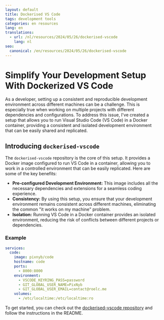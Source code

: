```yaml
---
layout: default
title: Dockerised VS Code
tags: development tools
categories: en resources
lang: en
translations:
  - url: /nl/resources/2024/05/26/dockerised-vscode
    lang: nl
seo:
  canonical: /en/resources/2024/05/26/dockerised-vscode
---
```


# Simplify Your Development Setup With Dockerized VS Code

As a developer, setting up a consistent and reproducible development environment across different machines can be a challenge. This is especially true when working on multiple projects with different dependencies and configurations. To address this issue, I've created a setup that allows you to run Visual Studio Code (VS Code) in a Docker container, providing a consistent and isolated development environment that can be easily shared and replicated.
<!--more-->

## Introducing `dockerised-vscode`

The `dockerised-vscode` repository is the core of this setup. It provides a Docker image configured to run VS Code in a container, allowing you to work in a controlled environment that can be easily replicated. Here are some of the key benefits:

- **Pre-configured Development Environment:** This image includes all the necessary dependencies and extensions for a seamless coding experience.
- **Consistency:** By using this setup, you ensure that your development environment remains consistent across different machines, eliminating the common "it works on my machine" problem.
- **Isolation:** Running VS Code in a Docker container provides an isolated environment, reducing the risk of conflicts between different projects or dependencies.

### Example

```yaml
services:
  code:
    image: pixnyb/code
    hostname: code
    ports:
      - 8000:8000
    environment:
      - VSCODE_KEYRING_PASS=password
      - GIT_GLOBAL_USER_NAME=PixNyb
      - GIT_GLOBAL_USER_EMAIL=contact@roelc.me
    volumes:
      - /etc/localtime:/etc/localtime:ro
```

To get started, you can check out the [dockerised-vscode repository](https://github.com/PixNyb/dockerised-vscode) and follow the instructions in the README.